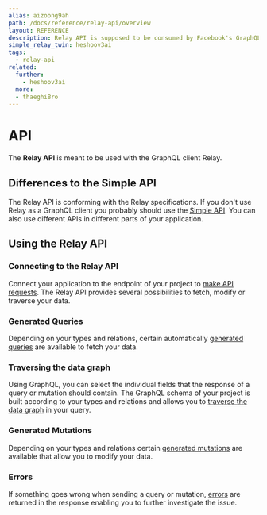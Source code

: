 ```yaml
---
alias: aizoong9ah
path: /docs/reference/relay-api/overview
layout: REFERENCE
description: Relay API is supposed to be consumed by Facebook's GraphQL client Relay but any other GraphQL client such as Apollo, Lokka can be used as well.
simple_relay_twin: heshoov3ai
tags:
  - relay-api
related:
  further:
    - heshoov3ai
  more:
  - thaeghi8ro
---
```


# API

The **Relay API** is meant to be used with the GraphQL client Relay.

## Differences to the Simple API

The Relay API is conforming with the Relay specifications. If you don't use Relay as a GraphQL client you probably should use the [Simple API](!alias-heshoov3ai). You can also use different APIs in different parts of your application.

## Using the Relay API

### Connecting to the Relay API

Connect your application to the endpoint of your project to [make API requests](!alias-thaiph8ung).
The Relay API provides several possibilities to fetch, modify or traverse your data.

### Generated Queries

Depending on your types and relations, certain automatically [generated queries](!alias-oiviev0xi7) are available to fetch your data.

### Traversing the data graph

Using GraphQL, you can select the individual fields that the response of a query or mutation should contain. The GraphQL schema of your project is built according to your types and relations and allows you to [traverse the data graph](!alias-uo6uv0ecoh) in your query.

### Generated Mutations

Depending on your types and relations certain [generated mutations](!alias-vah0igucil) are available that allow you to modify your data.

### Errors

If something goes wrong when sending a query or mutation, [errors](!alias-looxoo7avo) are returned in the response enabling you to further investigate the issue.

